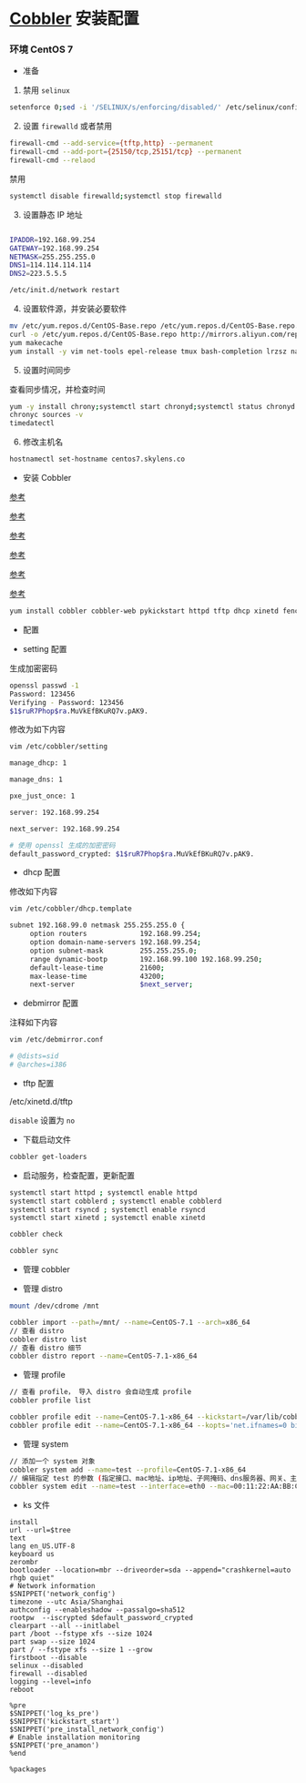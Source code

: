 # [Cobbler](https://cobbler.github.io/) 安装配置

### 环境 CentOS 7

* 准备

1. 禁用 `selinux` 

```bash
setenforce 0;sed -i '/SELINUX/s/enforcing/disabled/' /etc/selinux/config;sestatus
```

2. 设置 `firewalld` 或者禁用

```bash
firewall-cmd --add-service={tftp,http} --permanent
firewall-cmd --add-port={25150/tcp,25151/tcp} --permanent
firewall-cmd --relaod
```

禁用

```bash
systemctl disable firewalld;systemctl stop firewalld
```

3. 设置静态 IP 地址

```bash

IPADDR=192.168.99.254
GATEWAY=192.168.99.254
NETMASK=255.255.255.0
DNS1=114.114.114.114
DNS2=223.5.5.5

/etc/init.d/network restart
```

4. 设置软件源，并安装必要软件

```bash
mv /etc/yum.repos.d/CentOS-Base.repo /etc/yum.repos.d/CentOS-Base.repo.orig
curl -o /etc/yum.repos.d/CentOS-Base.repo http://mirrors.aliyun.com/repo/Centos-7.repo
yum makecache
yum install -y vim net-tools epel-release tmux bash-completion lrzsz nano wget git
```

5. 设置时间同步

查看同步情况，并检查时间

```bash
yum -y install chrony;systemctl start chronyd;systemctl status chronyd
chronyc sources -v
timedatectl
```

6. 修改主机名

```bash
hostnamectl set-hostname centos7.skylens.co
```

* 安装 Cobbler

[参考](https://cobbler.github.io/manuals/quickstart/)

[参考](http://www.zyops.com/autoinstall-cobbler/)

[参考](https://www.ibm.com/developerworks/cn/linux/l-cobbler/index.html)

[参考](https://www.jianshu.com/p/2e62cead05f4)

[参考](http://www.cnblogs.com/shhnwangjian/p/5858900.html)

[参考](https://www.centoshowtos.org/installation/kickstart-and-cobbler/)

```bash
yum install cobbler cobbler-web pykickstart httpd tftp dhcp xinetd fence-agents debmirror
```

* 配置

+ setting 配置

生成加密密码

```bash
openssl passwd -1
Password: 123456
Verifying - Password: 123456
$1$ruR7Phop$ra.MuVkEfBKuRQ7v.pAK9.
```

修改为如下内容

```bash
vim /etc/cobbler/setting

manage_dhcp: 1

manage_dns: 1

pxe_just_once: 1

server: 192.168.99.254

next_server: 192.168.99.254

# 使用 openssl 生成的加密密码
default_password_crypted: $1$ruR7Phop$ra.MuVkEfBKuRQ7v.pAK9.
```

+ dhcp 配置

修改如下内容

```bash
vim /etc/cobbler/dhcp.template

subnet 192.168.99.0 netmask 255.255.255.0 {
     option routers             192.168.99.254;
     option domain-name-servers 192.168.99.254;
     option subnet-mask         255.255.255.0;
     range dynamic-bootp        192.168.99.100 192.168.99.250;
     default-lease-time         21600;
     max-lease-time             43200;
     next-server                $next_server;

```

+ debmirror 配置

注释如下内容

```bash
vim /etc/debmirror.conf

# @dists=sid
# @arches=i386
```

+ tftp 配置

/etc/xinetd.d/tftp

`disable` 设置为 `no`

+ 下载启动文件

```bash
cobbler get-loaders
```

+ 启动服务，检查配置，更新配置

```bash
systemctl start httpd ; systemctl enable httpd
systemctl start cobblerd ; systemctl enable cobblerd
systemctl start rsyncd ; systemctl enable rsyncd
systemctl start xinetd ; systemctl enable xinetd

cobbler check

cobbler sync
```

* 管理 cobbler

+ 管理 distro

```bash
mount /dev/cdrome /mnt

cobbler import --path=/mnt/ --name=CentOS-7.1 --arch=x86_64
// 查看 distro
cobbler distro list
// 查看 distro 细节
cobbler distro report --name=CentOS-7.1-x86_64
```

+ 管理 profile

```bash
// 查看 profile， 导入 distro 会自动生成 profile
cobbler profile list

cobbler profile edit --name=CentOS-7.1-x86_64 --kickstart=/var/lib/cobbler/kickstarts/CentOS-7.1-x86_64.cfg
cobbler profile edit --name=CentOS-7.1-x86_64 --kopts='net.ifnames=0 biosdevname=0'
```

+ 管理 system

```bash
// 添加一个 system 对象
cobbler system add --name=test --profile=CentOS-7.1-x86_64
// 编辑指定 test 的参数 (指定接口、mac地址、ip地址、子网掩码、dns服务器、网关、主机名)
cobbler system edit --name=test --interface=eth0 --mac=00:11:22:AA:BB:CC --ip-address=192.168.99.100 --netmask=255.255.255.0 --static=1 --dns-name=test.mydomain.com --gateway=192.168.1.1 --hostname=test.mydomain.com
```

+ ks 文件

```
install
url --url=$tree
text
lang en_US.UTF-8
keyboard us
zerombr
bootloader --location=mbr --driveorder=sda --append="crashkernel=auto rhgb quiet"
# Network information
$SNIPPET('network_config')
timezone --utc Asia/Shanghai
authconfig --enableshadow --passalgo=sha512
rootpw  --iscrypted $default_password_crypted
clearpart --all --initlabel
part /boot --fstype xfs --size 1024
part swap --size 1024
part / --fstype xfs --size 1 --grow
firstboot --disable
selinux --disabled
firewall --disabled
logging --level=info
reboot

%pre
$SNIPPET('log_ks_pre')
$SNIPPET('kickstart_start')
$SNIPPET('pre_install_network_config')
# Enable installation monitoring
$SNIPPET('pre_anamon')
%end

%packages
```
